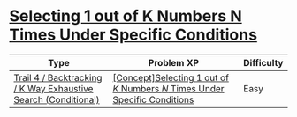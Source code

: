 # [Selecting 1 out of K Numbers N Times Under Specific Conditions](https://www.codetree.ai/trails/complete/curated-cards/intro-n-permutations-of-k-with-repetition-under-constraint)

|Type|Problem XP|Difficulty|
|---|---|---|
|[Trail 4 / Backtracking / K Way Exhaustive Search (Conditional)](https://www.codetree.ai/trail-info/intermediate-low/)|[[Concept]Selecting 1 out of $K$ Numbers $N$ Times Under Specific Conditions](https://www.codetree.ai/trails/complete/curated-cards/intro-n-permutations-of-k-with-repetition-under-constraint/)|Easy|


